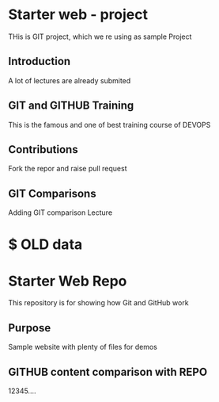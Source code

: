 # Starter web - project
THis is GIT project, which we re using as sample Project

## Introduction
A lot of lectures are already submited

## GIT and GITHUB Training
This is the famous and one of best training course of DEVOPS

## Contributions
Fork the repor and raise pull request

## GIT Comparisons
Adding GIT comparison Lecture



# $ OLD data
# Starter Web Repo
This repository is for showing how Git and GitHub work

## Purpose
Sample website with plenty of files for demos

## GITHUB content comparison with REPO

12345....